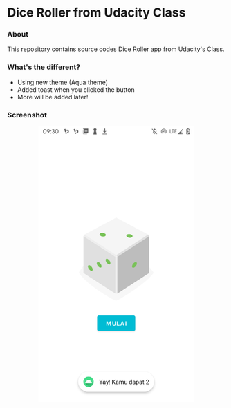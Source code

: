 # Dice Roller from Udacity Class
### About
This repository contains source codes Dice Roller app from Udacity's Class.
### What's the different?
* Using new theme (Aqua theme)
* Added toast when you clicked the button
* More will be added later!
### Screenshot
<p align="center">
<img src="https://raw.githubusercontent.com/kodeaqua/udacity-diceroller/main/images.png" alt="screenshot" width="360" />
</p>

